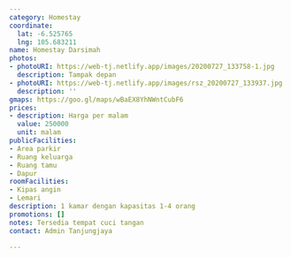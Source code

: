 ```yaml
---
category: Homestay
coordinate:
  lat: -6.525765
  lng: 105.683211
name: Homestay Darsimah
photos:
- photoURI: https://web-tj.netlify.app/images/20200727_133758-1.jpg
  description: Tampak depan
- photoURI: https://web-tj.netlify.app/images/rsz_20200727_133937.jpg
  description: ''
gmaps: https://goo.gl/maps/wBaEX8YhNWntCubF6
prices:
- description: Harga per malam
  value: 250000
  unit: malam
publicFacilities:
- Area parkir
- Ruang keluarga
- Ruang tamu
- Dapur
roomFacilities:
- Kipas angin
- Lemari
description: 1 kamar dengan kapasitas 1-4 orang
promotions: []
notes: Tersedia tempat cuci tangan
contact: Admin Tanjungjaya

---
```

